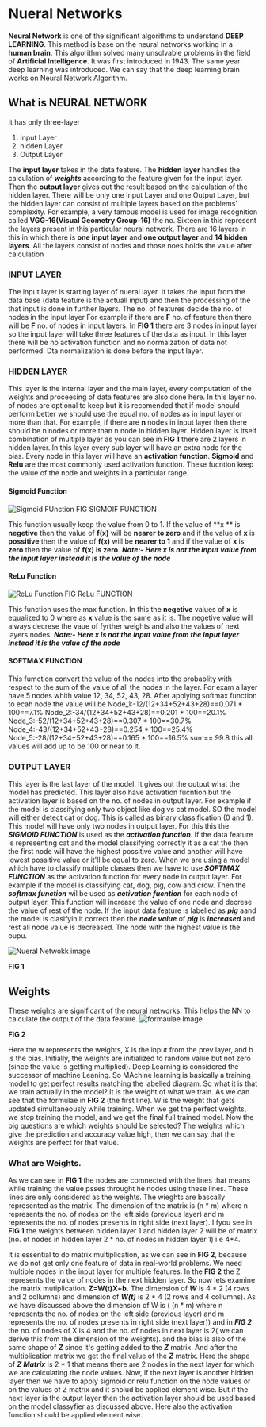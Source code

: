 # Nueral Networks
**Neural Network** is one of the significant algorithms to understand **DEEP LEARNING**. This method is base on the neural networks working in a **human brain**.
This algorithm solved many unsolvable problems in the field of **Artificial Intelligence**.
It was first introduced in  1943. The same year deep learning was introduced. We can say that the deep learning brain works on Neural Network Algorithm.

## What is NEURAL NETWORK
It has only three-layer 
1. Input Layer
2. hidden Layer
3. Output Layer

The **input layer** takes in the data feature. The **hidden layer** handles the calculation of ***weights*** according to the feature given for the input layer. Then the **output layer** gives out the result based on the calculation of the hidden layer.
There will be only one Input Layer and one Output Layer, but the hidden layer can consist of multiple layers based on the problems' complexity.
For example, a very famous model is used for image recognition called **VGG-16(Visual Geometry Group-16)** the no. Sixteen in this represent the layers present in this particular neural network.
There are 16 layers in this in which there is **one input layer** and **one output layer** and **14 hidden layers**.
All the layers consist of nodes and those noes holds the value after calculation
### INPUT LAYER
The input layer is starting layer of nueral layer. It takes the input from the data base (data feature is the actuall input) and then the processing of the that input is done in further layers. 
The no. of features decide the no. of nodes in the input layer 
For example if there are **F** no. of feature then there will be **F** no. of nodes in input layers.
In **FIG 1** there are 3 nodes in input layer so the input layer will take three features of the data as input.
In  this layer there will be no activation function and no normalzation of data not performed. Dta normalization is done before the input layer.
### HIDDEN LAYER
This layer is the internal layer and the main layer, every computation of the weights and proceesing of data features are also done here.
In this layer no. of nodes are optional to keep but it is recomended that if model should perform better we should use the equal no. of nodes as in input layer or more than that.
For example, if there are **n** nodes in input layer then there should be n nodes or more than n node in hidden layer.
Hidden layer is itself combination of multiple layer as you can see in **FIG 1** there are 2 layers in hidden layer.
In this layer every sub layer will have an extra node for the bias.
Every node in this layer will have an **activation function**. **Sigmoid** and **Relu** are the most commonly used activation function. These fucntion keep the value of the node and weights in a particular range.


#### Sigmoid Function
![Sigmoid FUnction](https://analyticsindiamag.com/wp-content/uploads/2018/01/sigmoid-equation.png)
FIG SIGMOIF FUNCTION

This function usually keep the value from 0 to 1. If the value of **x ** is **negetive** then the value of **f(x)** will be **nearer to zero** and if the value of **x** is       **possitive** then the value of **f(x)** will be **nearer to 1** and if the value of **x** is **zero** then the value of **f(x) is zero**.
***Note:- Here x is not the input value from the input layer instead it is the value of the node***

#### ReLu Function
![ReLu Function](https://i0.wp.com/highontechs.com/wp-content/uploads/2020/06/activation-functions3-3.jpg?resize=351%2C232&ssl=1)
FIG ReLu FUNCTION

This function uses the max function. In this the **negetive** values of **x** is equalized to 0 where as **x** value is the same as it is. The negetive value will always decrese the vaue of fyrther weights and also the values of next layers nodes.
***Note:- Here x is not the input value from the input layer instead it is the value of the node***

#### SOFTMAX FUNCTION
This fumction convert the value of the nodes into the probablity with respect to the sum of the value of all the nodes in the layer.
For exam a layer have 5 nodes whith value 12, 34, 52, 43, 28. After applying softmax function to ecah node the value will be 
Node_1:-12/(12+34+52+43+28)==0.071 * 100==7.1%
Node_2:-34/(12+34+52+43+28)==0.201 * 100==20.1%
Node_3:-52/(12+34+52+43+28)==0.307 * 100==30.7%
Node_4:-43/(12+34+52+43+28)==0.254 * 100==25.4%
Node_5:-28/(12+34+52+43+28)==0.165 * 100==16.5%
sum==                                     99.8
this all values will add up to be 100 or near to it.

### OUTPUT LAYER
This layer is the last layer of the model. It gives out the output what the model has predicted. This layer also have activation fucntion but the activation layer is based on the no. of nodes in output layer. 
For example if the model is classifying only two object like dog vs cat model. SO the model will either detect cat or dog. This is called as binary classification (0 and 1).
This model will have only two nodes in output layer. 
For this this the ***SIGMOID FUNCTION*** is used as the ***activation function***. If the data feature is representing cat and the model classifying correctly it as a cat the then the first node will have the highest possitive value and another will have lowest possitive value or it'll be equal to zero.
When we are using a model which have to classify multiple classes then we have to use ***SOFTMAX FUNCTION*** as the activation function for every node in output layer.
For example if the model is classifying cat, dog, pig, cow and crow. Then the ***softmax function*** wil be used as ***activation fucntion*** for each node of output layer.
This function will increase the value of one node and decrese the value of rest of the node. If the input data feature is labelled as ***pig*** aand the model is clasifyin it correct then the ***node value*** of ***pig*** is ***increased*** and rest all node value is decreased. The node with the highest value is the oupu.


![Nueral Netwokk image](https://icdn.digitaltrends.com/image/digitaltrends/artificial_neural_network_1-327x238.jpg)


**FIG 1**

## Weights
These weights are significant of the neural networks. This helps the NN to calculate the output of the data feature. 
![formaulae Image](https://cdn.analyticsvidhya.com/wp-content/uploads/2020/02/Screenshot-from-2020-02-03-22-14-21.png)

**FIG 2**

Here the w represents the weights, X is the input from the prev layer, and b is the bias. 
Initially, the weights are initialized to random value but not zero (since the value is getting multiplied).
Deep Learning is considered the successor of machine Leaning. So MAchine learning is basically a training model to get perfect results matching the labelled diagram.
So what it is that we train actually in the model? It is the weight of what we train.
As we can see that the formulae in **FIG 2** (the first line). 
W is the weight that gets updated simultaneously while training. 
When we get the perfect weights, we stop training the model, and we get the final full trained model. 
Now the big questions are which weights should be selected?
The weights which give the prediction and accuracy value high, then we can say that the weights are perfect for that value.

### What are Weights.
As we can see in **FIG 1** the nodes are comnected with the lines that means while training the value psses throught he nodes using these lines.
These lines are only considered as the weights. The wieghts are bascally represented as the matrix. The dimension of the matrix is (n * m) where n represents the no. of nodes on the left side (previous layer) and m represents the no. of nodes presents in right side (next layer). 
I fyou see in **FIG 1** the weights between hidden layer 1 and hidden layer 2 will be of matrix (no. of nodes in hidden layer 2 * no. of nodes in hidden layer 1) i.e  4*4.

It is essential to do matrix multiplication, as we can see in **FIG 2**, because we do not get only one feature of data in real-world problems.
We need multiple nodes in the input layer for multiple features.
In the **FIG 2** the Z represents the value of nodes in the next hidden layer.
So now lets examine the matrix mutiplication.
**Z=W(t)X+b.**
The dimension of ***W*** is 4 * 2 (4 rows and 2 collumns) and dimension of ***W(t)*** is 2 * 4 (2 rows and 4 collumns).
As we have discussed above the dimension of W is ( (n * m) where n represents the no. of nodes on the left side (previous layer) and m represents the no. of nodes presents in right side (next layer)) and in ***FIG 2*** the no. of nodes of X is 4 and the no. of nodes in next layer is 2( we can derive this from the dimension of the weights).
and the bias is also of the same shape of ***Z*** since it's getting added to the ***Z*** matrix.
And after the multiplication matrix we get the final value of the ***Z*** matrix. Here the shape of ***Z Matrix*** is 2 * 1 that means there are 2 nodes in the next layer for which we are calculating the node values.
Now, if the next layer is another hidden layer then we have to apply sigmoid or relu function on the node values or on the values of Z matrix and it sholud be applied element wise.
But if the next layer is the output layer then the activation layer should be used based on the model classyfier as discussed above. Here also the activation function should be applied element wise.
